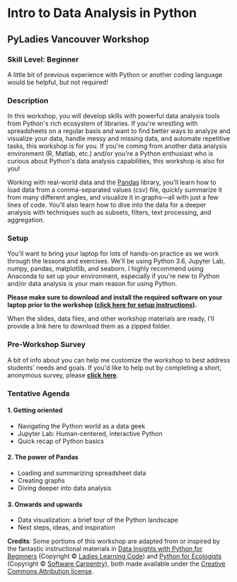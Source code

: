 # Intro to Data Analysis in Python
## PyLadies Vancouver Workshop

### Skill Level: Beginner
A little bit of previous experience with Python or another coding language would be helpful, but not required!

### Description
In this workshop, you will develop skills with powerful data analysis tools from Python's rich ecosystem of libraries. If you're wrestling with spreadsheets on a regular basis and want to find better ways to analyze and visualize your data, handle messy and missing data, and automate repetitive tasks, this workshop is for you. If you're coming from another data analysis environment (R, Matlab, etc.) and/or you're a Python enthusiast who is curious about Python's data analysis capabilities, this workshop is also for you!

Working with real-world data and the [Pandas](https://pandas.pydata.org/) library, you'll learn how to load data from a comma-separated values (csv) file, quickly summarize it from many different angles, and visualize it in graphs—all with just a few lines of code. You'll also learn how to dive into the data for a deeper analysis with techniques such as subsets, filters, text processing, and aggregation.

### Setup

You'll want to bring your laptop for lots of hands-on practice as we work through the lessons and exercises. We'll be using Python 3.6, Jupyter Lab, numpy, pandas, matplotlib, and seaborn. I highly recommend using Anaconda to set up your environment, especially if you're new to Python and/or data analysis is your main reason for using Python. 

**Please make sure to download and install the required software on your laptop prior to the workshop ([click here for setup instructions](https://jenfly.github.io/pydata-intro-workshop/SETUP)).**

When the slides, data files, and other workshop materials are ready, I'll provide a link here to download them as a zipped folder.

### Pre-Workshop Survey
A bit of info about you can help me customize the workshop to best address students' needs and goals. If you'd like to help out by completing a short, anonymous survey, please **<a href="https://jenfly.typeform.com/to/sNEFUa" target="_blank">click here</a>**.


### Tentative Agenda

#### 1. Getting oriented

- Navigating the Python world as a data geek
- Jupyter Lab: Human-centered, interactive Python
- Quick recap of Python basics

#### 2. The power of Pandas

- Loading and summarizing spreadsheet data
- Creating graphs
- Diving deeper into data analysis

#### 3. Onwards and upwards

- Data visualization: a brief tour of the Python landscape
- Next steps, ideas, and inspiration

**Credits**: Some portions of this workshop are adapted from or inspired by the fantastic instructional materials in [Data Insights with Python for Beginners](https://github.com/ladieslearningcode/llc-intro-to-python) (Copyright © [Ladies Learning Code](https://www.canadalearningcode.ca/program/ladies-learning-code/)) and [Python for Ecologists](http://www.datacarpentry.org/python-ecology-lesson/) (Copyright © [Software Carpentry](http://software-carpentry.org/)), both made available under the [Creative Commons Attribution license](https://creativecommons.org/licenses/by/4.0/).
